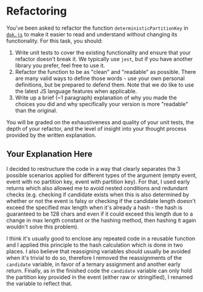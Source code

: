 # Refactoring

You've been asked to refactor the function `deterministicPartitionKey` in [`dpk.js`](dpk.js) to make it easier to read and understand without changing its functionality. For this task, you should:

1. Write unit tests to cover the existing functionality and ensure that your refactor doesn't break it. We typically use `jest`, but if you have another library you prefer, feel free to use it.
2. Refactor the function to be as "clean" and "readable" as possible. There are many valid ways to define those words - use your own personal definitions, but be prepared to defend them. Note that we do like to use the latest JS language features when applicable.
3. Write up a brief (~1 paragraph) explanation of why you made the choices you did and why specifically your version is more "readable" than the original.

You will be graded on the exhaustiveness and quality of your unit tests, the depth of your refactor, and the level of insight into your thought process provided by the written explanation.

## Your Explanation Here
I decided to restructure the code in a way that clearly separates the 3 possible scenarios applied for different types of the argument (empty event, event with no partition key, event with partition key). For that, I used early returns which also allowed me to avoid nested conditions and redundant checks (e.g. checking if candidate exists when this is also determined by whether or not the event is falsy or checking if the candidate length doesn't exceed the specified max length when it's already a hash - the hash is guaranteed to be 128 chars and even if it could exceed this length due to a change in max length constant or the hashing method, then hashing it again wouldn't solve this problem).

I think it's usually good to enclose any repeated code in a reusable function and I applied this principle to the hash calculation which is done in two places. I also believe that reassigning variables should usually be avoided when it's trivial to do so, therefore I removed the reassignments of the `candidate` variable, in favor of a ternary assignment and another early return. Finally, as in the finished code the `candidate` variable can only hold the partition key provided in the event (either raw or stringified), I renamed the variable to reflect that.